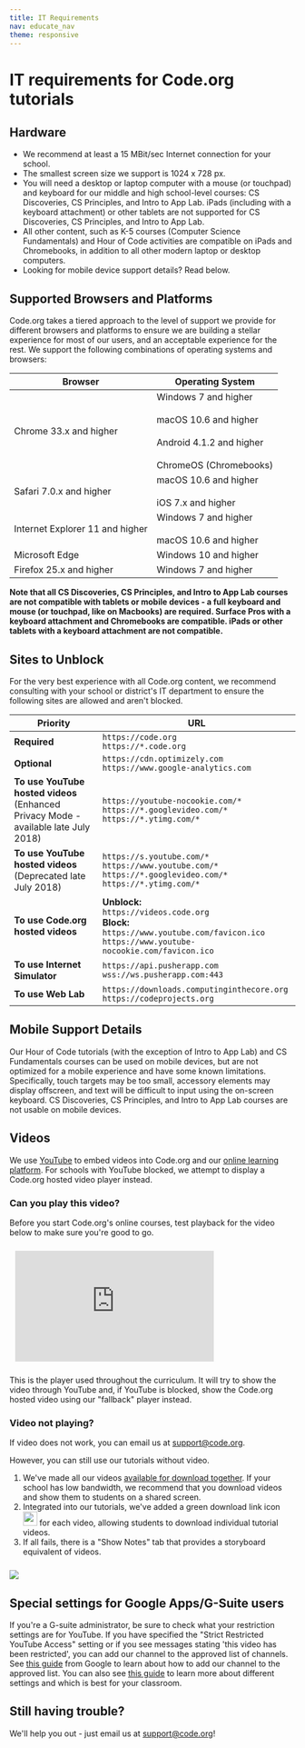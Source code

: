```yaml
---
title: IT Requirements
nav: educate_nav
theme: responsive
---
```

# IT requirements for Code.org tutorials

## Hardware

- We recommend at least a 15 MBit/sec Internet connection for your school.
- The smallest screen size we support is 1024 x 728 px.
- You will need a desktop or laptop computer with a mouse (or touchpad) and keyboard for our middle and high school-level courses: CS Discoveries, CS Principles, and Intro to App Lab. iPads (including with a keyboard attachment) or other tablets are not supported for CS Discoveries, CS Principles, and Intro to App Lab.
- All other content, such as K-5 courses (Computer Science Fundamentals) and Hour of Code activities are compatible on iPads and Chromebooks, in addition to all other modern laptop or desktop computers.
- Looking for mobile device support details? Read below.

## Supported Browsers and Platforms

Code.org takes a tiered approach to the level of support we provide for different browsers and platforms to ensure we are building a stellar experience for most of our users, and an acceptable experience for the rest. We support the following combinations of operating systems and browsers:

| **Browser** | **Operating System** |
|---------------|---------------|
| Chrome 33.x and higher | Windows 7 and higher <br><br> macOS 10.6 and higher <br><br> Android 4.1.2 and higher <br><br> ChromeOS (Chromebooks) |
| Safari 7.0.x and higher | macOS 10.6 and higher <br><br> iOS 7.x and higher|
| Internet Explorer 11 and higher | Windows 7 and higher <br><br> macOS 10.6 and higher|
| Microsoft Edge | Windows 10 and higher |
| Firefox 25.x and higher | Windows 7 and higher |
**Note that all CS Discoveries, CS Principles, and Intro to App Lab courses are not compatible with tablets or mobile devices - a full keyboard and mouse (or touchpad, like on Macbooks) are required. Surface Pros with a keyboard attachment and Chromebooks are compatible. iPads or other tablets with a keyboard attachment are not compatible.**

## Sites to Unblock

For the very best experience with all Code.org content, we recommend consulting with your school or district's IT department to ensure the following sites are allowed and aren't blocked.


| Priority | URL                                                                                                                                                    |
| -------- | ------------------------------------------------------------------------------------------------------------------------------------------------------ |
| **Required**   | `https://code.org`<br/>`https://*.code.org`                                                                                                            |
| **Optional**    | `https://cdn.optimizely.com`<br/>`https://www.google-analytics.com`                                                                                    |
| **To use YouTube hosted videos** <br/>(Enhanced Privacy Mode - available late July 2018)| `https://youtube-nocookie.com/*`<br/>`https://*.googlevideo.com/*`<br/>`https://*.ytimg.com/*`                                                         |
| **To use YouTube hosted videos** <br/>(Deprecated late July 2018)| `https://s.youtube.com/*`<br/>`https://www.youtube.com/*`<br/>`https://*.googlevideo.com/*`<br/>`https://*.ytimg.com/*`                                |
| **To use Code.org hosted videos**                                                  | **Unblock:**<br/>`https://videos.code.org`<br/>**Block:**<br/>`https://www.youtube.com/favicon.ico`<br/>`https://www.youtube-nocookie.com/favicon.ico` |
| **To use Internet Simulator**   | `https://api.pusherapp.com`<br/>`wss://ws.pusherapp.com:443`                                                                                           |
| **To use Web Lab** | `https://downloads.computinginthecore.org`<br/>`https://codeprojects.org`                                                                              |

## Mobile Support Details
Our Hour of Code tutorials (with the exception of Intro to App Lab) and CS Fundamentals courses can be used on mobile devices, but are not optimized for a mobile experience and have some known limitations. Specifically, touch targets may be too small, accessory elements may display offscreen, and text will be difficult to input using the on-screen keyboard. CS Discoveries, CS Principles, and Intro to App Lab courses are not usable on mobile devices.

## Videos

We use [YouTube](https://www.youtube.com) to embed videos into Code.org and our [online learning platform](https://studio.code.org). For schools with YouTube blocked, we attempt to display a Code.org hosted video player instead.

### Can you play this video?

Before you start Code.org's online courses, test playback for the video below to make sure you're good to go.

<iframe style="margin: 10px;" width="350" height="195" src="https://studio.code.org/videos/embed/artist_intro?width=350&height=195" frameborder="0" allowfullscreen></iframe>

This is the player used throughout the curriculum. It will try to show the video through YouTube and, if YouTube is blocked, show the Code.org hosted video using our "fallback" player instead.

### Video not playing?

If video does not work, you can email us at support@code.org.

However, you can still use our tutorials without video.

1. We've made all our videos [available for download together](https://www.dropbox.com/sh/aax85b3850olxcx/mso9d17QtH). If your school has low bandwidth, we recommend that you download videos and show them to students on a shared screen.
2. Integrated into our tutorials, we've added a green download link icon <img src="/images/green-download.png" width=25 height=25/> for each video, allowing students to download individual tutorial videos.
3. If all fails, there is a "Show Notes" tab that provides a storyboard equivalent of videos.

  <img src="/images/fit-500/show-notes.png" style="margin-top: 10px; max-width: 100%"/>

## Special settings for Google Apps/G-Suite users

If you're a G-suite administrator, be sure to check what your restriction settings are for YouTube.  If you have specified the "Strict Restricted YouTube Access" setting or if you see messages stating 'this video has been restricted', you can add our channel to the approved list of channels.  See [this guide](https://support.google.com/a/answer/6245597) from Google to learn about how to add our channel to the approved list.  You can also see [this guide](https://support.google.com/a/answer/6212415?hl=en) to learn more about different settings and which is best for your classroom.

## Still having trouble?

We'll help you out - just email us at support@code.org!
